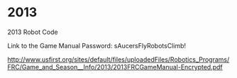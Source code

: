 2013
====

2013 Robot Code

Link to the Game Manual
Password: sAucersFlyRobotsClimb!

http://www.usfirst.org/sites/default/files/uploadedFiles/Robotics_Programs/FRC/Game_and_Season__Info/2013/2013FRCGameManual-Encrypted.pdf
